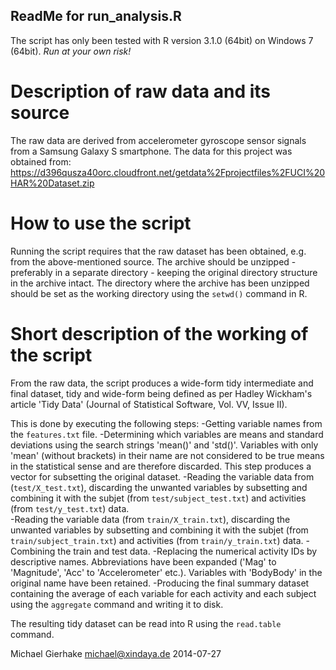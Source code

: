 ## ReadMe for run_analysis.R

The script has only been tested with R version 3.1.0 (64bit) on Windows 7 (64bit).
*Run at your own risk!*

# Description of raw data and its source
The raw data are derived from accelerometer gyroscope sensor signals from a Samsung Galaxy S 
smartphone. 
The data for this project was obtained from:
https://d396qusza40orc.cloudfront.net/getdata%2Fprojectfiles%2FUCI%20HAR%20Dataset.zip 

# How to use the script
Running the script requires that the raw dataset has been obtained, e.g. 
from the above-mentioned source. The archive should be unzipped - preferably 
in a separate directory - keeping the original directory structure in the archive 
intact. The directory where the archive has been unzipped should be set as the
working directory using the `setwd()` command in R. 

# Short description of the working of the script
From the raw data, the script produces a wide-form tidy intermediate and final 
dataset, tidy and wide-form being defined as per Hadley Wickham's article 
'Tidy Data' (Journal of Statistical Software, Vol. VV, Issue II).

This is done by executing the following steps:
-Getting variable names from the `features.txt` file.
-Determining which variables are means and standard deviations using the search strings 'mean()' 
 and 'std()'. Variables with only 'mean' (without brackets) in their name are not considered to 
 be true means in the statistical sense and are therefore discarded. 
 This step produces a vector for subsetting the original dataset.
-Reading the variable data from (`test/X_test.txt`), discarding the unwanted variables by subsetting
 and combining it with the subjet (from `test/subject_test.txt`) and activities (from 
 `test/y_test.txt`) data.  
-Reading the variable data (from `train/X_train.txt`), discarding the unwanted variables by subsetting
 and combining it with the subjet (from `train/subject_train.txt`) and activities (from 
 `train/y_train.txt`) data.
-Combining the train and test data.
-Replacing the numerical activity IDs by descriptive names. Abbreviations have been expanded ('Mag' to 
 'Magnitude', 'Acc' to 'Accelerometer' etc.). Variables with 'BodyBody' in the original name have been
 retained.
-Producing the final summary dataset containing the average of each variable for each activity and each 
 subject using the `aggregate` command and writing it to disk.
 
The resulting tidy dataset can be read into R using the `read.table` command.

Michael Gierhake 
<michael@xindaya.de>
2014-07-27